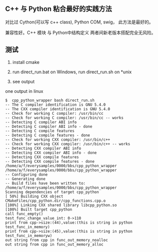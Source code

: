 ﻿
## C++ 与 Python 粘合最好的实践方法

对比过 Cython(可以写 c++ class), Python COM, swig， 此方法是最好的。

兼容性好。C++ 模块 与 Python中结构定义 两者间新老版本搭配完全无风险。


## 测试

1. install cmake

2. run direct_run.bat on Windows, run direct_run.sh on *unix 

3. see output

one output in linux
```
$  cpp_python_wrapper bash direct_run.sh
-- The C compiler identification is GNU 5.4.0
-- The CXX compiler identification is GNU 5.4.0
-- Check for working C compiler: /usr/bin/cc
-- Check for working C compiler: /usr/bin/cc -- works
-- Detecting C compiler ABI info
-- Detecting C compiler ABI info - done
-- Detecting C compile features
-- Detecting C compile features - done
-- Check for working CXX compiler: /usr/bin/c++
-- Check for working CXX compiler: /usr/bin/c++ -- works
-- Detecting CXX compiler ABI info
-- Detecting CXX compiler ABI info - done
-- Detecting CXX compile features
-- Detecting CXX compile features - done
/home/a/f/everysamples/0000/bbs/cpp_python_wrapper
/home/a/f/everysamples/0000/bbs/cpp_python_wrapper
-- Configuring done
-- Generating done
-- Build files have been written to: /home/a/f/everysamples/0000/bbs/cpp_python_wrapper
Scanning dependencies of target cpp_python
[ 50%] Building CXX object CMakeFiles/cpp_python.dir/cpp_functions.cpp.o
[100%] Linking CXX shared library libcpp_python.so
[100%] Built target cpp_python
call func_empty()
test_func_change_value_int: 0->110
print from cpp->size:(44),value:(this is string in python test_func_in_memory)
print from cpp->size:(45),value:(this is string in python test_func_in_memoryw)
out string from cpp in func_out_memory_noalloc
out string from cpp in func_out_memory_alloc
```